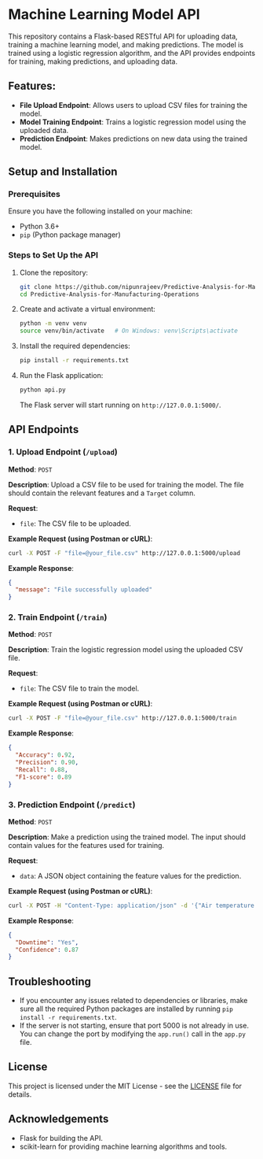 # Machine Learning Model API

This repository contains a Flask-based RESTful API for uploading data, training a machine learning model, and making predictions. The model is trained using a logistic regression algorithm, and the API provides endpoints for training, making predictions, and uploading data.

## Features:
- **File Upload Endpoint**: Allows users to upload CSV files for training the model.
- **Model Training Endpoint**: Trains a logistic regression model using the uploaded data.
- **Prediction Endpoint**: Makes predictions on new data using the trained model.

## Setup and Installation

### Prerequisites
Ensure you have the following installed on your machine:
- Python 3.6+
- `pip` (Python package manager)

### Steps to Set Up the API

1. Clone the repository:
   ```bash
   git clone https://github.com/nipunrajeev/Predictive-Analysis-for-Manufacturing-Operations.git
   cd Predictive-Analysis-for-Manufacturing-Operations
   ```

2. Create and activate a virtual environment:
   ```bash
   python -m venv venv
   source venv/bin/activate   # On Windows: venv\Scripts\activate
   ```

3. Install the required dependencies:
   ```bash
   pip install -r requirements.txt
   ```

4. Run the Flask application:
   ```bash
   python api.py
   ```

   The Flask server will start running on `http://127.0.0.1:5000/`.

## API Endpoints

### 1. Upload Endpoint (`/upload`)

**Method**: `POST`

**Description**: Upload a CSV file to be used for training the model. The file should contain the relevant features and a `Target` column.

**Request**:
- `file`: The CSV file to be uploaded.

**Example Request (using Postman or cURL)**:
```bash
curl -X POST -F "file=@your_file.csv" http://127.0.0.1:5000/upload
```

**Example Response**:
```json
{
  "message": "File successfully uploaded"
}
```

### 2. Train Endpoint (`/train`)

**Method**: `POST`

**Description**: Train the logistic regression model using the uploaded CSV file.

**Request**:
- `file`: The CSV file to train the model.

**Example Request (using Postman or cURL)**:
```bash
curl -X POST -F "file=@your_file.csv" http://127.0.0.1:5000/train
```

**Example Response**:
```json
{
  "Accuracy": 0.92,
  "Precision": 0.90,
  "Recall": 0.88,
  "F1-score": 0.89
}
```

### 3. Prediction Endpoint (`/predict`)

**Method**: `POST`

**Description**: Make a prediction using the trained model. The input should contain values for the features used for training.

**Request**:
- `data`: A JSON object containing the feature values for the prediction.

**Example Request (using Postman or cURL)**:
```bash
curl -X POST -H "Content-Type: application/json" -d '{"Air temperature [K]": 300, "Process temperature [K]": 320, "Rotational speed [rpm]": 1500, "Torque [Nm]": 50, "Tool wear [min]": 40}' http://127.0.0.1:5000/predict
```

**Example Response**:
```json
{
  "Downtime": "Yes",
  "Confidence": 0.87
}
```

## Troubleshooting

- If you encounter any issues related to dependencies or libraries, make sure all the required Python packages are installed by running `pip install -r requirements.txt`.
- If the server is not starting, ensure that port 5000 is not already in use. You can change the port by modifying the `app.run()` call in the `app.py` file.

## License

This project is licensed under the MIT License - see the [LICENSE](LICENSE) file for details.

## Acknowledgements

- Flask for building the API.
- scikit-learn for providing machine learning algorithms and tools.
